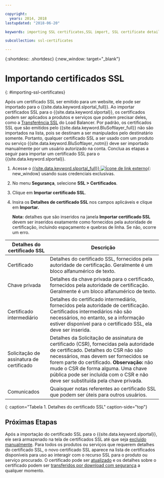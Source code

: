 ```yaml
---

copyright:
  years: 2014, 2018
lastupdated: "2018-06-20"

keywords: importing SSL certificates,SSL import, SSL certificate details

subcollection: ssl-certificates

---
```


{:shortdesc: .shortdesc}
{:new_window: target="_blank"}

# Importando certificados SSL
{: #importing-ssl-certificates}

Após um certificado SSL ser emitido para um website, ele pode ser importado para o {{site.data.keyword.slportal_full}}. Ao importar certificados SSL para o {{site.data.keyword.slportal}}, os certificados podem ser aplicados a produtos e serviços que podem precisar deles, como a [Transferência SSL](/docs/infrastructure/local-load-balancer?topic=local-load-balancer-configuring-ssl-offloading-on-a-load-balancer) do Load Balancer. Por padrão, os certificados SSL que são emitidos pelo {{site.data.keyword.BluSoftlayer_full}} não são importados na lista,
pois se destinam a ser manipulados pelo destinatário somente. Portanto, qualquer certificado SSL a ser usado com um produto ou serviço {{site.data.keyword.BluSoftlayer_notm}} deve ser importado manualmente por um usuário autorizado na conta. Conclua as etapas a seguir para importar um certificado SSL para o {{site.data.keyword.slportal}}.

1. Acesse o [{{site.data.keyword.slportal_full}} ![Ícone de link externo](../../icons/launch-glyph.svg "Ícone de link externo")](https://control.softlayer.com/){: new_window} usando suas credenciais exclusivas.
2. No menu **Segurança**, selecione **SSL > Certificados**.
3. Clique em **Importar certificado SSL**.
4. Insira os **Detalhes de certificado SSL** nos campos aplicáveis e clique em **Importar.**

   **Nota:** detalhes que são inseridos na janela **Importar certificado SSL** devem ser
inseridos exatamente como fornecidos pela autoridade de certificação, incluindo espaçamento e quebras de linha. Se não, ocorre um erro.

| Detalhes do certificado SSL     | Descrição |
| --------------------------- | ----------- |
|Certificado                  | Detalhes do certificado SSL, fornecidos pela autoridade de certificação. Geralmente é um bloco alfanumérico de texto.|
|Chave privada                  | Detalhes da chave privada para o certificado, fornecidos pela autoridade de certificação. Geralmente é um bloco alfanumérico de texto.|
|Certificado intermediário     | Detalhes do certificado intermediário, fornecidos pela autoridade de certificação. Certificados intermediários não são necessários, no entanto, se a informação estiver disponível para o certificado SSL, ela deve ser inserida.|
|Solicitação de assinatura de certificado  | Detalhes da Solicitação de assinatura de certificado (CSR), fornecidas pela autoridade de certificado. Detalhes do CSR não são necessários, mas devem ser fornecidos se forem parte do certificado. **Observação:** não mude o CSR de forma alguma. Uma chave pública pode ser incluída com o CSR e não deve ser substituída pela chave privada.|
|Comunicados                        | Quaisquer notas referentes ao certificado SSL que podem ser úteis para outros usuários.|
{: caption="Tabela 1. Detalhes do certificado SSL" caption-side="top"}

## Próximas Etapas

Após a importação do certificado SSL para o {{site.data.keyword.slportal}}, ele será armazenado na tela
de certificados SSL até que seja [excluído manualmente](/docs/infrastructure/ssl-certificates?topic=ssl-certificates-deleting-ssl-certificates). Para todos os produtos ou
serviços que requerem detalhes do certificado SSL, o novo certificado SSL aparece na lista de certificados disponíveis para uso
ao interagir com o recurso SSL para o produto ou serviço procurado. O certificado pode ser
[atualizado](/docs/infrastructure/ssl-certificates?topic=ssl-certificates-viewing-and-updating-ssl-certificates) e os detalhes sobre o certificado podem ser
[transferidos por download com segurança](/docs/infrastructure/ssl-certificates?topic=ssl-certificates-downloading-ssl-certificate-details) a qualquer momento.
